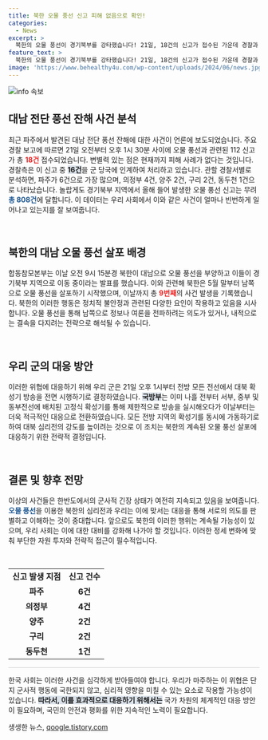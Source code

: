 ```yaml
---
title: 북한 오물 풍선 신고 피해 없음으로 확인!
categories:
  - News
excerpt: >
  북한의 오물 풍선이 경기북부를 강타했습니다! 21일, 18건의 신고가 접수된 가운데 경찰과 군은 긴급 대응에 나섰습니다. 대북 확성기 방송이 전면 시행된 이유는? 지금 확인해보세요!
feature_text: >
  북한의 오물 풍선이 경기북부를 강타했습니다! 21일, 18건의 신고가 접수된 가운데 경찰과 군은 긴급 대응에 나섰습니다. 대북 확성기 방송이 전면 시행된 이유는? 지금 확인해보세요!
image: 'https://www.behealthy4u.com/wp-content/uploads/2024/06/news.jpg'
---
```


<p><img src="https://www.behealthy4u.com/wp-content/uploads/2024/06/news.jpg" alt="info 속보" /></p>

<h2 data-ke-size="size26">대남 전단 풍선 잔해 사건 분석</h2>

<p data-ke-size="size16">최근 파주에서 발견된 대남 전단 풍선 잔해에 대한 사건이 언론에 보도되었습니다. 주요 경찰 보고에 따르면 21일 오전부터 오후 1시 30분 사이에 오물 풍선과 관련된 112 신고가 총 <b><span style="color: #ee2323;">18건</span></b> 접수되었습니다. 변별력 있는 점은 현재까지 피해 사례가 없다는 것입니다. 경찰측은 이 신고 중 <b><span style="background-color: #21538527;">16건</span></b>을 군 당국에 인계하여 처리하고 있습니다. 관할 경찰서별로 분석하면, 파주가 6건으로 가장 많으며, 의정부 4건, 양주 2건, 구리 2건, 동두천 1건으로 나타났습니다. 놀랍게도 경기북부 지역에서 올해 들어 발생한 오물 풍선 신고는 무려 <b><span style="color: #1a5490;">총 808건</span></b>에 달합니다. 이 데이터는 우리 사회에서 이와 같은 사건이 얼마나 빈번하게 일어나고 있는지를 잘 보여줍니다.</p>

<p data-ke-size="size16">&nbsp;</p>

<h2 data-ke-size="size26">북한의 대남 오물 풍선 살포 배경</h2>

<p data-ke-size="size16">합동참모본부는 이날 오전 9시 15분경 북한이 대남으로 오물 풍선을 부양하고 이들이 경기북부 지역으로 이동 중이라는 발표를 했습니다. 이와 관련해 북한은 5월 말부터 남쪽으로 오물 풍선을 살포하기 시작했으며, 이날까지 총 <b><span style="color: #ee2323;">9번째</span></b>의 사건 발생을 기록했습니다. 북한의 이러한 행동은 정치적 불안정과 관련된 다양한 요인이 작용하고 있음을 시사합니다. 오물 풍선을 통해 남쪽으로 정보나 여론을 전파하려는 의도가 있거나, 내적으로는 결속을 다지려는 전략으로 해석될 수 있습니다.</p>

<p data-ke-size="size16">&nbsp;</p>

<h2 data-ke-size="size26">우리 군의 대응 방안</h2>

<p data-ke-size="size16">이러한 위협에 대응하기 위해 우리 군은 21일 오후 1시부터 전방 모든 전선에서 대북 확성기 방송을 전면 시행하기로 결정하였습니다. <b><span style="background-color: #21538527;">국방부</span></b>는 이미 나흘 전부터 서부, 중부 및 동부전선에 배치된 고정식 확성기를 통해 제한적으로 방송을 실시해오다가 이날부터는 더욱 적극적인 대응으로 전환하였습니다. 모든 전방 지역의 확성기를 동시에 가동하기로 하여 대북 심리전의 강도를 높이려는 것으로 이 조치는 북한의 계속된 오물 풍선 살포에 대응하기 위한 전략적 결정입니다.</p>

<p data-ke-size="size16">&nbsp;</p>

<h2 data-ke-size="size26">결론 및 향후 전망</h2>

<p data-ke-size="size16">이상의 사건들은 한반도에서의 군사적 긴장 상태가 여전히 지속되고 있음을 보여줍니다. <b><span style="color: #1a5490;">오물 풍선</span></b>을 이용한 북한의 심리전과 우리는 이에 맞서는 대응을 통해 서로의 의도를 판별하고 이해하는 것이 중대합니다. 앞으로도 북한의 이러한 행위는 계속될 가능성이 있으며, 우리 사회는 이에 대한 대비를 강화해 나가야 할 것입니다. 이러한 정세 변화에 맞춰 부단한 자원 투자와 전략적 접근이 필수적입니다.</p>

<p data-ke-size="size16">&nbsp;</p>

<table style="width: 100%; border-collapse: collapse;">
<tr>
<td style="text-align: center; height: 17px;"><b>신고 발생 지점</b></td>
<td style="text-align: center; height: 17px;"><b>신고 건수</b></td>
</tr>
<tr>
<td style="text-align: center; height: 17px;"><b>파주</b></td>
<td style="text-align: center; height: 17px;"><b>6건</b></td>
</tr>
<tr>
<td style="text-align: center; height: 17px;"><b>의정부</b></td>
<td style="text-align: center; height: 17px;"><b>4건</b></td>
</tr>
<tr>
<td style="text-align: center; height: 17px;"><b>양주</b></td>
<td style="text-align: center; height: 17px;"><b>2건</b></td>
</tr>
<tr>
<td style="text-align: center; height: 17px;"><b>구리</b></td>
<td style="text-align: center; height: 17px;"><b>2건</b></td>
</tr>
<tr>
<td style="text-align: center; height: 17px;"><b>동두천</b></td>
<td style="text-align: center; height: 17px;"><b>1건</b></td>
</tr>
</table>

<hr style="height: 1px; border: 0; background-color: #ccc;">

<p data-ke-size="size16">한국 사회는 이러한 사건을 심각하게 받아들여야 합니다. 우리가 마주하는 이 위협은 단지 군사적 행동에 국한되지 않고, 심리적 영향을 미칠 수 있는 요소로 작용할 가능성이 있습니다. <b><span style="background-color: #21538527;">따라서, 이를 효과적으로 대응하기 위해서는</span></b> 국가 차원의 체계적인 대응 방안이 필요하며, 국민의 안전과 평화를 위한 지속적인 노력이 필요합니다.</p>
생생한 뉴스, <a href="https://qoogle.tistory.com" rel="dofollow">qoogle.tistory.com</a>


